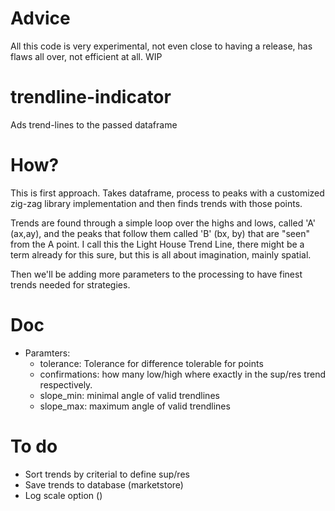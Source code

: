 # Advice
All this code is very experimental, not even close to having a release,
has flaws all over, not efficient at all. WIP

# trendline-indicator
Ads trend-lines to the passed dataframe

# How?

This is first approach. Takes dataframe, process to peaks with a customized
zig-zag library implementation and then finds trends with those points.

Trends are found through a simple loop over the highs and lows, called 'A'
(ax,ay), and the peaks that follow them called 'B' (bx, by) that are "seen" from
the A point. I call this the Light House Trend Line, there might be a term
already for this sure, but this is all about imagination, mainly spatial.

Then we'll be adding more parameters to the processing to have finest trends
needed for strategies.

# Doc

* Paramters:
  * tolerance: Tolerance for difference tolerable for points
  * confirmations:  how many low/high where exactly in the sup/res trend respectively.
  * slope_min: minimal angle of valid trendlines
  * slope_max: maximum angle of valid trendlines

# To do

* Sort trends by criterial to define sup/res
* Save trends to database (marketstore)
* Log scale option ()
